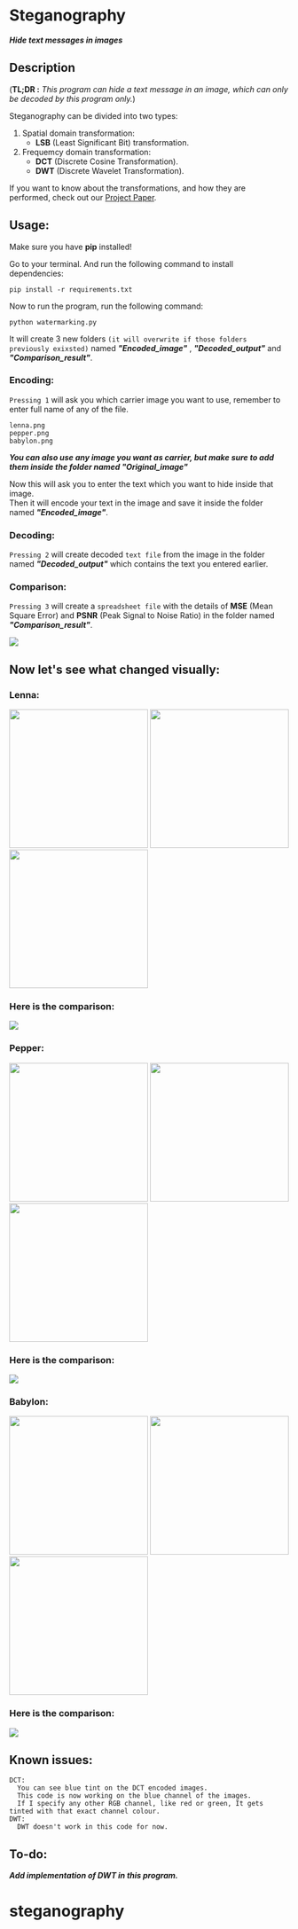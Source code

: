 # Steganography
***Hide text messages in images***
## Description
(**TL;DR :**   *This program can hide a text message in an image, which can only be decoded by this program only.*)     

Steganography can be divided into two types:
  1. Spatial domain transformation:  
      - **LSB** (Least Significant Bit) transformation.
  2. Frequemcy domain transformation:  
      - **DCT** (Discrete Cosine Transformation).
      - **DWT** (Discrete Wavelet Transformation).  

If you want to know about the transformations, and how they are performed, check out our [Project Paper](Detailed_theory_paper/steganography.pdf).

## Usage:

Make sure you have **pip** installed!

Go to your terminal. And run the following command to install dependencies: 

```console
pip install -r requirements.txt
```
Now to run the program, run the following command:

```console
python watermarking.py 
```

It will create 3 new folders `(it will overwrite if those folders previously exixsted)` named ***"Encoded_image"*** , ***"Decoded_output"*** and ***"Comparison_result"***.    

### Encoding:    
`Pressing 1` will ask you which carrier image you want to use, remember to enter full name of any of the file.  
```
lenna.png
pepper.png
babylon.png
```  
***You can also use any image you want as carrier, but make sure to add them inside the folder named "Original_image"*** 

Now this will ask you to enter the text which you want to hide inside that image.     
Then it will encode your text in the image and save it inside the folder named ***"Encoded_image"***.    

### Decoding:     
`Pressing 2` will create decoded `text file` from the image in the folder named ***"Decoded_output"*** which contains the text you entered earlier.  

### Comparison:    
`Pressing 3` will create a `spreadsheet file` with the details of **MSE** (Mean Square Error) and **PSNR** (Peak Signal to Noise Ratio) in the folder named ***"Comparison_result"***.  

<img src="Doc/terminal.JPG">    

##

## Now let's see what changed visually:    
### Lenna:
<img src="Doc/original/lenna.png" width="250">  <img src="Doc/lsb_encoded/lsb_lenna.png" width="250">  <img src="Doc/dct_encoded/dct_lenna.png" width="250">  
### Here is the comparison:
<img src="Doc/comparison_images/lenna_comparison.gif">  

### Pepper:
<img src="Doc/original/pepper.png" width="250">  <img src="Doc/lsb_encoded/lsb_pepper.png" width="250">  <img src="Doc/dct_encoded/dct_pepper.png" width="250">  
### Here is the comparison:
<img src="Doc/comparison_images/pepper_comparison.gif">  

### Babylon:
<img src="Doc/original/babylon.png" width="250">  <img src="Doc/lsb_encoded/lsb_babylon.png" width="250">  <img src="Doc/dct_encoded/dct_babylon.png" width="250">  
### Here is the comparison:
<img src="Doc/comparison_images/babylon_comparison.gif">  

## Known issues:

```
DCT:
  You can see blue tint on the DCT encoded images.
  This code is now working on the blue channel of the images.
  If I specify any other RGB channel, like red or green, It gets tinted with that exact channel colour.
DWT:
  DWT doesn't work in this code for now.
```

## To-do:
***Add implementation of DWT in this program.***
# steganography
